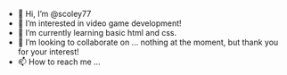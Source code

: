 - 👋 Hi, I’m @scoley77
- 👀 I’m interested in video game development!
- 🌱 I’m currently learning basic html and css.
- 💞️ I’m looking to collaborate on ... nothing at the moment, but thank you for your interest!
- 📫 How to reach me ...

<!---
scoley77/scoley77 is a ✨ special ✨ repository because its `README.md` (this file) appears on your GitHub profile.
You can click the Preview link to take a look at your changes.
--->
